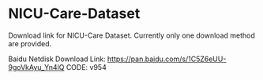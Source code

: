 # NICU-Care-Dataset

Download link for NICU-Care Dataset. Currently only one download method are provided.

Baidu Netdisk Download Link:  https://pan.baidu.com/s/1C5Z6eUU-9goVkAyu_Yn4lQ CODE: v954 
